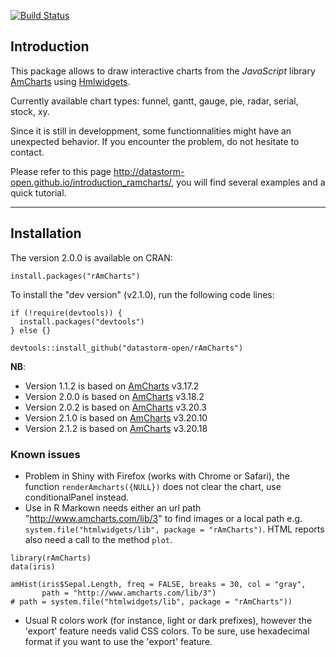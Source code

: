 [![Build Status](https://travis-ci.org/datastorm-open/rAmCharts.svg?branch=master)](https://travis-ci.org/datastorm-open/rAmCharts)

## Introduction

This package allows to draw interactive charts from the *JavaScript* library [AmCharts][url_amcharts] using [Hmlwidgets][url_htmlwidgets].

Currently available chart types: funnel, gantt, gauge, pie, radar, serial, stock, xy.

Since it is still in developpment, some functionnalities might have an unexpected behavior. If you encounter the problem, do not hesitate to contact.

Please refer to this page http://datastorm-open.github.io/introduction_ramcharts/, you will find several examples and a quick tutorial.

---

## Installation

The version 2.0.0 is available on CRAN:

```{r, eval=FALSE}
install.packages("rAmCharts")
```

To install the "dev version" (v2.1.0), run the following code lines:

```{r, eval = FALSE}
if (!require(devtools)) {
  install.packages("devtools")
} else {}

devtools::install_github("datastorm-open/rAmCharts")
```

**NB**:

* Version 1.1.2 is based on [AmCharts][url_amcharts] v3.17.2
* Version 2.0.0 is based on [AmCharts][url_amcharts] v3.18.2
* Version 2.0.2 is based on [AmCharts][url_amcharts] v3.20.3
* Version 2.1.0 is based on [AmCharts][url_amcharts] v3.20.10
* Version 2.1.2 is based on [AmCharts][url_amcharts] v3.20.18

### Known issues

* Problem in Shiny with Firefox (works with Chrome or Safari), the function `renderAmcharts({NULL})` does not clear the chart, use conditionalPanel instead.
* Use in R Markown needs either an url path "http://www.amcharts.com/lib/3" to find images or a local path e.g. `system.file("htmlwidgets/lib", package = "rAmCharts")`. HTML reports also need a call to the method `plot`.

```{r, eval = FALSE}
library(rAmCharts)
data(iris)

amHist(iris$Sepal.Length, freq = FALSE, breaks = 30, col = "gray",
       path = "http://www.amcharts.com/lib/3")
# path = system.file("htmlwidgets/lib", package = "rAmCharts"))

```

* Usual R colors work (for instance, light or dark prefixes), however the 'export' feature needs valid CSS colors. To be sure, use hexadecimal format if you want to use the 'export' feature.

[url_amcharts]: http://www.amcharts.com
[url_htmlwidgets]: http://www.htmlwidgets.org
[path_histogram]: ./img/histogram.png
[path_boxplot]: ./img/boxplot.png
